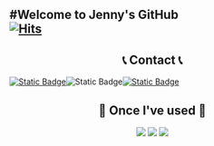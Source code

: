 #Welcome to Jenny's GitHub
<br>
[![Hits](https://hits.seeyoufarm.com/api/count/incr/badge.svg?url=https%3A%2F%2Fgithub.com%2FDevJennyKim&count_bg=%23C9C0F8&title_bg=%231658D4&icon=github.svg&icon_color=%23E7E7E7&title=GITGUB&edge_flat=false)](https://hits.seeyoufarm.com)
---
<h2 align="center"> 📞 Contact 📞</h2>
<div style="display:flex; flex-direction:row;" align-item="center">
  <a href="https://www.linkedin.com/in/devjennykim/"><img alt="Static Badge" src="https://img.shields.io/badge/LinkedIn-%230A66C2?style=for-the-badge&logoSize=auto&color=%230A66C2"></a>
  <a mailto="jennykim.itjobs@gmail.com"><img alt="Static Badge" src="https://img.shields.io/badge/Gmail-white?style=for-the-badge&logo=gmail&logoColor=white&logoSize=auto&color=%23EA4335"></a>
  <a href="https://devjennykim.netlify.app/"><img alt="Static Badge" src="https://img.shields.io/badge/Website-white?style=for-the-badge&logo=googlechrome&logoColor=white&logoSize=auto&color=%23027efb"></a>
</div>



<h2 align="center">🔨 Once I've used 🔨</h2>
<p align="center">
<img src="https://img.shields.io/badge/Javascript-ffb13b?style=flat-square&logo=javascript&logoColor=white"/>
 <img src="https://img.shields.io/badge/Java-007396?style=for-the-badge&logo=Java&logoColor=white"> 
 <img src="https://img.shields.io/badge/oracle-F80000?style=for-the-badge&logo=oracle&logoColor=white">
<br>

